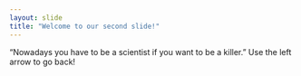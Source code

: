 ```yaml
---
layout: slide
title: "Welcome to our second slide!"
---
```

“Nowadays you have to be a scientist if you want to be a killer.”
Use the left arrow to go back!
